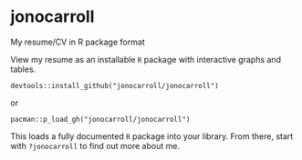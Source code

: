 # jonocarroll
My resume/CV in R package format

View my resume as an installable `R` package with interactive graphs and tables.

    devtools::install_github("jonocarroll/jonocarroll")

or 

    pacman::p_load_gh("jonocarroll/jonocarroll")

This loads a fully documented `R` package into your library. From there, start with `?jonocarroll` to find out more about me.
